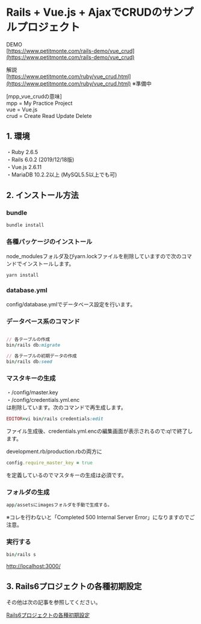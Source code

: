 # Rails + Vue.js + AjaxでCRUDのサンプルプロジェクト
  
DEMO    
[https://www.petitmonte.com/rails-demo/vue_crud](https://www.petitmonte.com/rails-demo/vue_crud)  
  
解説  
[https://www.petitmonte.com/ruby/vue_crud.html](https://www.petitmonte.com/ruby/vue_crud.html) ※準備中
   
[mpp_vue_crudの意味]  
mpp = My Practice Project  
vue = Vue.js  
crud = Create Read Update Delete    
    
## 1. 環境
・Ruby 2.6.5  
・Rails 6.0.2 (2019/12/18版)  
・Vue.js 2.6.11  
・MariaDB 10.2.2以上 (MySQL5.5以上でも可)  
 
## 2. インストール方法
  
### bundle  
```rb
bundle install 
```
  
### 各種パッケージのインストール  
node_modulesフォルダ及びyarn.lockファイルを削除していますので次のコマンドでインストールします。  
```rb  
yarn install 
```
  
### database.yml  
config/database.ymlでデータベース設定を行います。  
  

### データベース系のコマンド  
```rb

// 各テーブルの作成
bin/rails db:migrate

// 各テーブルの初期データの作成
bin/rails db:seed
```
  
### マスタキーの生成 
・/config/master.key  
・/config/credentials.yml.enc  
は削除しています。次のコマンドで再生成します。  
```rb
EDITOR=vi bin/rails credentials:edit   
```  
ファイル生成後、credentials.yml.encの編集画面が表示されるので:q!で終了します。

development.rb/production.rbの両方に  
```rb
config.require_master_key = true  
``` 
を定義しているのでマスタキーの生成は必須です。   
  
### フォルダの生成
```rb  
app/assetsにimagesフォルダを手動で生成する。 
```
※コレを行わないと「Completed 500 Internal Server Error」になりますのでご注意。  
    
   
### 実行する
```rb  
bin/rails s
```  

[http://localhost:3000/](http://localhost:3000/)  
      
## 3. Rails6プロジェクトの各種初期設定
その他は次の記事を参照してください。  
  
[Rails6プロジェクトの各種初期設定](https://www.petitmonte.com/ruby/rails6_project.html)  
